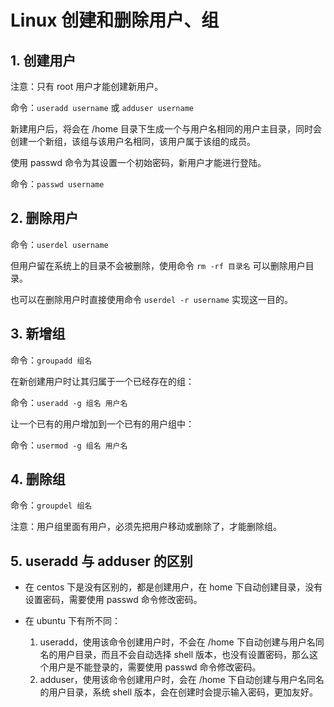 # Linux 创建和删除用户、组

## 1. 创建用户

注意：只有 root 用户才能创建新用户。

命令：`useradd username` 或 `adduser username`

新建用户后，将会在 /home 目录下生成一个与用户名相同的用户主目录，同时会创建一个新组，该组与该用户名相同，该用户属于该组的成员。

使用 passwd 命令为其设置一个初始密码，新用户才能进行登陆。

命令：`passwd username`

## 2. 删除用户

命令：`userdel username`

但用户留在系统上的目录不会被删除，使用命令 `rm -rf 目录名` 可以删除用户目录。

也可以在删除用户时直接使用命令 `userdel -r username` 实现这一目的。

## 3. 新增组

命令：`groupadd 组名`

在新创建用户时让其归属于一个已经存在的组：

命令：`useradd -g 组名 用户名`

让一个已有的用户增加到一个已有的用户组中：

命令：`usermod -g 组名 用户名`

## 4. 删除组

命令：`groupdel 组名`

注意：用户组里面有用户，必须先把用户移动或删除了，才能删除组。

## 5. useradd 与 adduser 的区别

- 在 centos 下是没有区别的，都是创建用户，在 home 下自动创建目录，没有设置密码，需要使用 passwd 命令修改密码。

- 在 ubuntu 下有所不同：

  1. useradd，使用该命令创建用户时，不会在 /home 下自动创建与用户名同名的用户目录，而且不会自动选择 shell 版本，也没有设置密码，那么这个用户是不能登录的，需要使用 passwd 命令修改密码。
  2. adduser，使用该命令创建用户时，会在 /home 下自动创建与用户名同名的用户目录，系统 shell 版本，会在创建时会提示输入密码，更加友好。
 

